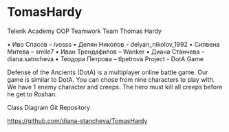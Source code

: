 TomasHardy
==========
Telerik Academy OOP Teamwork
Team Thomas Hardy

•	Иво Спасов – ivosss
•	Делян Николов – delyan_nikolov_1992
•	Силвена Митева – smile7
•	Иван Трендафилов – Wanker
•	Диана Станчева – diana.satncheva
•	Теодора Петрова – tlpetrova
Project - DotA Game

Defense of the Ancients (DotA) is a multiplayer online battle game.
Our game is similar to DotA. You can chose from nine characters to play with. We have 1 enemy character and creeps. The hero must kill all creeps before he get to Roshan.

Class Diagram
Git Repository

https://github.com/diana-stancheva/TomasHardy 
